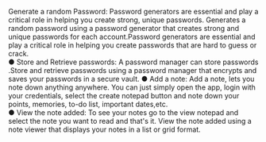 Generate a random Password: 
Password generators are essential and play a critical role in 
helping you create strong, unique passwords. Generates a random 
password using a password generator that creates strong and unique 
passwords for each account.Password generators are essential and play a 
critical role in helping you create passwords that are hard to guess or crack.  
● Store and Retrieve passwords: 
A password manager can store passwords .Store and retrieve 
passwords using a password manager that encrypts and saves your 
passwords in a secure vault. 
● Add a note: 
Add a note, lets you note down anything anywhere. You can 
just simply open the app, login with your credentials, select the create 
notepad button and note down your points, memories, to-do list, important 
dates,etc.  
● View the note added: 
To see your notes go to the view notepad and select the note 
you want to read and that's it. View the note added using a note viewer 
that displays your notes in a list or grid format.
